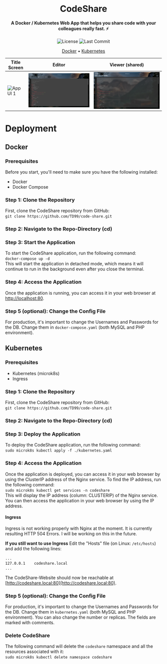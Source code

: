 <h1 align="center">
  <br>
  CodeShare
  <br>
</h1>

<h4 align="center">A Docker / Kubernetes Web App that helps you share code with your colleagues really fast. ⚡</h4>

<p align="center">
  <img src="https://img.shields.io/github/license/TD99/code-share?style=for-the-badge" alt="License">
  <img src="https://img.shields.io/github/last-commit/TD99/code-share?style=for-the-badge" alt="Last Commit">
</p>

<p align="center">
  <a href="#docker">Docker</a> •
  <a href="#kubernetes">Kubernetes</a>
</p>

<table>
  <thead>
    <tr>
      <th>Title Screen</th>
      <th>Editor</th>
      <th>Viewer (shared)</th>
    </tr>
  </thead>
  <tbody>
    <tr>
      <td><img src=".assets/cs-1.png" alt="App UI 1"></td>
      <td><img src=".assets/cs-2.png" alt="App UI 2"></td>
      <td><img src=".assets/cs-3.png" alt="App UI 3"></td>
    </tr>
  </tbody>
</table>

# Deployment
## Docker
### Prerequisites
Before you start, you'll need to make sure you have the following installed:
- Docker
- Docker Compose

### Step 1: Clone the Repository
First, clone the CodeShare repository from GitHub:  
```git clone https://github.com/TD99/code-share.git```  

### Step 2: Navigate to the Repo-Directory (cd)

### Step 3: Start the Application
To start the CodeShare application, run the following command:  
```docker-compose up -d```  
This will start the application in detached mode, which means it will continue to run in the background even after you close the terminal.

### Step 4: Access the Application
Once the application is running, you can access it in your web browser at [http://localhost:80](http://localhost:80).

### Step 5 (optional): Change the Config File
For production, it's important to change the Usernames and Passwords for the DB. Change them in `docker-compose.yaml` (both MySQL and PHP environment).

## Kubernetes
### Prerequisites
- Kubernetes (microk8s)
- Ingress

### Step 1: Clone the Repository
First, clone the CodeShare repository from GitHub:  
```git clone https://github.com/TD99/code-share.git```  

### Step 2: Navigate to the Repo-Directory (cd)

### Step 3: Deploy the Application
To deploy the CodeShare application, run the following command:  
```sudo microk8s kubectl apply -f ./kubernetes.yaml```  

### Step 4: Access the Application
Once the application is deployed, you can access it in your web browser by using the ClusterIP address of the Nginx service. To find the IP address, run the following command:  
```sudo microk8s kubectl get services -n codeshare```  
This will display the IP address (column: CLUSTERIP) of the Nginx service. You can then access the application in your web browser by using the IP address.

#### Ingress
Ingress is not working properly with Nginx at the moment. It is currently resulting HTTP 504 Errors. I will be working on this in the future.

**If you still want to use Ingress**
Edit the "Hosts" file (on Linux: `/etc/hosts`) and add the following lines:
```
...
127.0.0.1    codeshare.local
...
```
The CodeShare-Website should now be reachable at [http://codeshare.local:80](http://codeshare.local:80).

### Step 5 (optional): Change the Config File
For production, it's important to change the Usernames and Passwords for the DB. Change them in `kubernetes.yaml` (both MySQL and PHP environment). You can also change the number or replicas. The fields are marked with comments.

### Delete CodeShare
The following command will delete the `codeshare` namespace and all the resources associated with it:  
```sudo microk8s kubectl delete namespace codeshare```  
